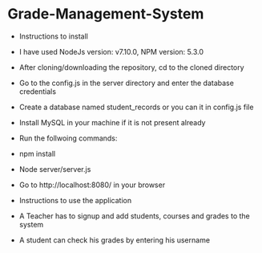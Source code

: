 # Grade-Management-System

- Instructions to install

- I have used NodeJs version: v7.10.0, NPM version: 5.3.0
- After cloning/downloading the repository, cd to the cloned directory
- Go to the config.js in the server directory and enter the database credentials
- Create a database named student_records or you can it in config.js file
- Install MySQL in your machine if it is not present already
- Run the follwoing commands:
- npm install
- Node server/server.js

- Go to http://localhost:8080/ in your browser

- Instructions to use the application
- A Teacher has to signup and add students, courses and grades to the system
- A student can check his grades by entering his username 
